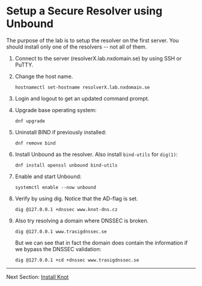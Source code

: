 # Setup a Secure Resolver using Unbound

The purpose of the lab is to setup the resolver on the first server. You
should install only one of the resolvers -- not all of them.

1.  Connect to the server (resolverX.lab.nxdomain.se) by using SSH or PuTTY.

2.  Change the host name.

        hostnamectl set-hostname resolverX.lab.nxdomain.se

3.  Login and logout to get an updated command prompt.

4.  Upgrade base operating system:

        dnf upgrade

5.  Uninstall BIND if previously installed:

        dnf remove bind

6.  Install Unbound as the resolver. Also install `bind-utils` for `dig(1)`:

        dnf install openssl unbound bind-utils

7.  Enable and start Unbound:

        systemctl enable --now unbound

8.  Verify by using dig. Notice that the AD-flag is set.

        dig @127.0.0.1 +dnssec www.knot-dns.cz

9.  Also try resolving a domain where DNSSEC is broken.

        dig @127.0.0.1 www.trasigdnssec.se

    But we can see that in fact the domain does contain the information if we bypass the DNSSEC validation:

        dig @127.0.0.1 +cd +dnssec www.trasigdnssec.se



---
Next Section: [Install Knot](knot-install.md)

